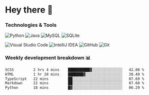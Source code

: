 # Hey there 👋

### Technologies & Tools

![Python](https://img.shields.io/badge/python-3670A0?style=for-the-badge&logo=python&logoColor=ffdd54)
![Java](https://img.shields.io/badge/java-%23ED8B00.svg?style=for-the-badge&logo=openjdk&logoColor=white)
![MySQL](https://img.shields.io/badge/mysql-4479A1.svg?style=for-the-badge&logo=mysql&logoColor=white)
![SQLite](https://img.shields.io/badge/sqlite-%2307405e.svg?style=for-the-badge&logo=sqlite&logoColor=white)

![Visual Studio Code](https://img.shields.io/badge/Visual%20Studio%20Code-0078d7.svg?style=for-the-badge&logo=visual-studio-code&logoColor=white)
![IntelliJ IDEA](https://img.shields.io/badge/IntelliJIDEA-000000.svg?style=for-the-badge&logo=intellij-idea&logoColor=white)
![GitHub](https://img.shields.io/badge/github-%23121011.svg?style=for-the-badge&logo=github&logoColor=white)
![Git](https://img.shields.io/badge/git-%23F05033.svg?style=for-the-badge&logo=git&logoColor=white)

### Weekly development breakdown 📊
<!--START_SECTION:waka-->

```txt
SCSS         2 hrs 4 mins    ██████████▓░░░░░░░░░░░░░░   42.80 %
HTML         1 hr 28 mins    ███████▓░░░░░░░░░░░░░░░░░   30.49 %
TypeScript   22 mins         ██░░░░░░░░░░░░░░░░░░░░░░░   07.69 %
Markdown     22 mins         ██░░░░░░░░░░░░░░░░░░░░░░░   07.60 %
Python       18 mins         █▓░░░░░░░░░░░░░░░░░░░░░░░   06.29 %
```

<!--END_SECTION:waka-->
